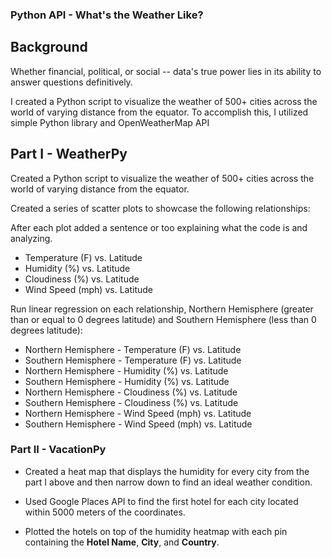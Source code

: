 ### Python API - What's the Weather Like?

## Background

Whether financial, political, or social -- data's true power lies in its ability to answer questions definitively. 

I created a Python script to visualize the weather of 500+ cities across the world of varying distance from the equator. To accomplish this, I utilized simple Python library and OpenWeatherMap API

## Part I - WeatherPy

Created a Python script to visualize the weather of 500+ cities across the world of varying distance from the equator. 

Created a series of scatter plots to showcase the following relationships:

After each plot added a sentence or too explaining what the code is and analyzing.


* Temperature (F) vs. Latitude
* Humidity (%) vs. Latitude
* Cloudiness (%) vs. Latitude
* Wind Speed (mph) vs. Latitude

Run linear regression on each relationship, Northern Hemisphere (greater than or equal to 0 degrees latitude) and Southern Hemisphere (less than 0 degrees latitude):

* Northern Hemisphere - Temperature (F) vs. Latitude
* Southern Hemisphere - Temperature (F) vs. Latitude
* Northern Hemisphere - Humidity (%) vs. Latitude
* Southern Hemisphere - Humidity (%) vs. Latitude
* Northern Hemisphere - Cloudiness (%) vs. Latitude
* Southern Hemisphere - Cloudiness (%) vs. Latitude
* Northern Hemisphere - Wind Speed (mph) vs. Latitude
* Southern Hemisphere - Wind Speed (mph) vs. Latitude

### Part II - VacationPy

* Created a heat map that displays the humidity for every city from the part I above and then narrow down to find an ideal weather condition. 
* Used Google Places API to find the first hotel for each city located within 5000 meters of the coordinates.

* Plotted the hotels on top of the humidity heatmap with each pin containing the **Hotel Name**, **City**, and **Country**.

 
